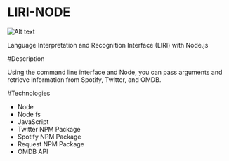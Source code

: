 # LIRI-NODE

![Alt text](http://imgur.com/a/jvvJF?raw=true)

Language Interpretation and Recognition Interface (LIRI) with Node.js

#Description

Using the command line interface and Node, you can pass arguments and retrieve information from Spotify, Twitter, and OMDB.

#Technologies

* Node
* Node fs
* JavaScript
* Twitter NPM Package
* Spotify NPM Package
* Request NPM Package
* OMDB API
